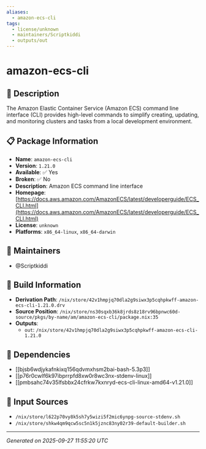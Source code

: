 ```yaml
---
aliases:
  - amazon-ecs-cli
tags:
  - license/unknown
  - maintainers/Scriptkiddi
  - outputs/out
---
```


# amazon-ecs-cli

## 📝 Description

The Amazon Elastic Container Service (Amazon ECS) command line interface (CLI) provides high-level commands to simplify creating, updating, and monitoring clusters and tasks from a local development environment.

## 📋 Package Information

- **Name**: `amazon-ecs-cli`
- **Version**: `1.21.0`
- **Available**: ✅ Yes
- **Broken**: ✅ No
- **Description**: Amazon ECS command line interface
- **Homepage**: [https://docs.aws.amazon.com/AmazonECS/latest/developerguide/ECS_CLI.html](https://docs.aws.amazon.com/AmazonECS/latest/developerguide/ECS_CLI.html)
- **License**: `unknown`
- **Platforms**: `x86_64-linux`, `x86_64-darwin`
## 👥 Maintainers

- @Scriptkiddi


## 🔧 Build Information

- **Derivation Path**: `/nix/store/42v1hmpjq70dla2g9siwx3p5cqhpkwff-amazon-ecs-cli-1.21.0.drv`
- **Source Position**: `/nix/store/ns30sqxb36k8jrds8z18rv96bpnwc60d-source/pkgs/by-name/am/amazon-ecs-cli/package.nix:35`
- **Outputs**:
  - `out`:  `/nix/store/42v1hmpjq70dla2g9siwx3p5cqhpkwff-amazon-ecs-cli-1.21.0`

## 🔗 Dependencies

- [[bjsb6wdjykafnkixq156qdvmxhsm2bai-bash-5.3p3]]
- [[p76r0cwlf6k97ibprrpfd8xw0r8wc3nx-stdenv-linux]]
- [[pmbsahc74v35lfsbbx24cfrkw7kxnryd-ecs-cli-linux-amd64-v1.21.0]]

## 📁 Input Sources

- `/nix/store/l622p70vy8k5sh7y5wizi5f2mic6ynpg-source-stdenv.sh`
- `/nix/store/shkw4qm9qcw5sc5n1k5jznc83ny02r39-default-builder.sh`

---
*Generated on 2025-09-27 11:55:20 UTC*
